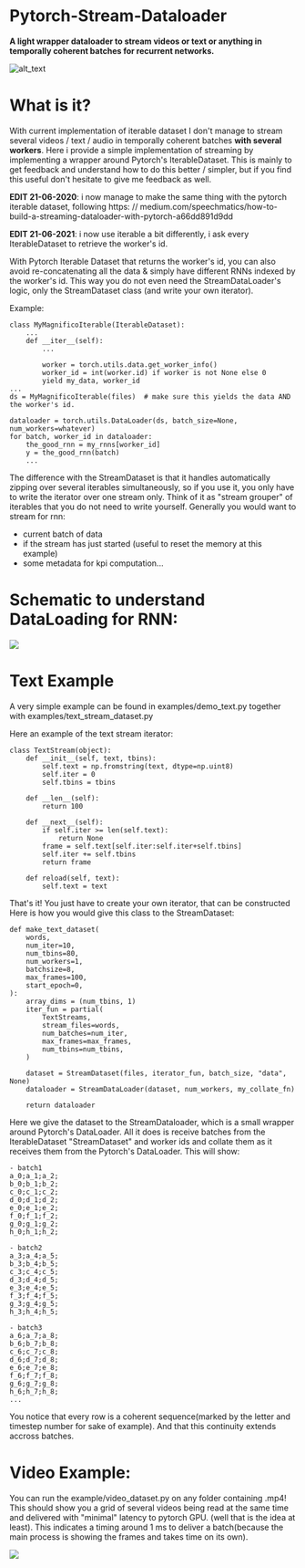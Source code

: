 # Pytorch-Stream-Dataloader

**A light wrapper dataloader to stream videos or text or anything in temporally coherent batches for recurrent networks.**

![alt_text](https://cdn.futura-sciences.com/buildsv6/images/wide1920/0/e/2/0e209aae81_128445_fs-theatre-optique.jpg)


# What is it?

With current implementation of iterable dataset I don't manage to stream several videos / text / audio in temporally coherent batches **with several workers**.
Here i provide a simple implementation of streaming by implementing a wrapper around Pytorch's IterableDataset.
This is mainly to get feedback and understand how to do this better / simpler, but if you find this useful don't hesitate to give me feedback as well.

**EDIT 21-06-2020**: i now manage to make the same thing with the pytorch iterable dataset, following https: // medium.com/speechmatics/how-to-build-a-streaming-dataloader-with-pytorch-a66dd891d9dd

**EDIT 21-06-2021**: i now use iterable a bit differently, i ask every IterableDataset to retrieve the worker's id.

With Pytorch Iterable Dataset that returns the worker's id, you can also avoid re-concatenating all the data & simply have different RNNs indexed by the worker's id. This way you do not even need the StreamDataLoader's logic, only the StreamDataset class (and write your own iterator).

Example:

```
class MyMagnificoIterable(IterableDataset):
    ...
    def __iter__(self):
        ...

        worker = torch.utils.data.get_worker_info()
        worker_id = int(worker.id) if worker is not None else 0
        yield my_data, worker_id
...
ds = MyMagnificoIterable(files)  # make sure this yields the data AND the worker's id.

dataloader = torch.utils.DataLoader(ds, batch_size=None, num_workers=whatever)
for batch, worker_id in dataloader:
    the_good_rnn = my_rnns[worker_id]
    y = the_good_rnn(batch)
    ...
```
The difference with the StreamDataset is that it handles automatically zipping over several iterables simultaneously, so if you use it, you only have to write the iterator over one stream only. Think of it as "stream grouper" of iterables that you do not need to write yourself. Generally you would want to stream for rnn:
- current batch of data
- if the stream has just started (useful to reset the memory at this example)
- some metadata for kpi computation...

# Schematic to understand DataLoading for RNN:

![](data/dataloader_figure.jpg)

# Text Example

A very simple example can be found in examples/demo_text.py together with examples/text_stream_dataset.py

Here an example of the text stream iterator:
```
class TextStream(object):
    def __init__(self, text, tbins):
        self.text = np.fromstring(text, dtype=np.uint8)
        self.iter = 0
        self.tbins = tbins

    def __len__(self):
        return 100

    def __next__(self):
        if self.iter >= len(self.text):
            return None
        frame = self.text[self.iter:self.iter+self.tbins]
        self.iter += self.tbins
        return frame

    def reload(self, text):
        self.text = text
```
That's it! You just have to create your own iterator, that can be constructed
Here is how you would give this class to the StreamDataset:

```
def make_text_dataset(
    words,
    num_iter=10,
    num_tbins=80,
    num_workers=1,
    batchsize=8,
    max_frames=100,
    start_epoch=0,
):
    array_dims = (num_tbins, 1)
    iter_fun = partial(
        TextStreams,
        stream_files=words,
        num_batches=num_iter,
        max_frames=max_frames,
        num_tbins=num_tbins,
    )

    dataset = StreamDataset(files, iterator_fun, batch_size, "data", None)
    dataloader = StreamDataLoader(dataset, num_workers, my_collate_fn)

    return dataloader
```

Here we give the dataset to the StreamDataloader, which is a small wrapper around Pytorch's DataLoader. All it does is receive batches from the IterableDataset "StreamDataset" and worker ids and collate them as it receives them from the Pytorch's DataLoader.
This will show:

```
- batch1
a_0;a_1;a_2;
b_0;b_1;b_2;
c_0;c_1;c_2;
d_0;d_1;d_2;
e_0;e_1;e_2;
f_0;f_1;f_2;
g_0;g_1;g_2;
h_0;h_1;h_2;

- batch2
a_3;a_4;a_5;
b_3;b_4;b_5;
c_3;c_4;c_5;
d_3;d_4;d_5;
e_3;e_4;e_5;
f_3;f_4;f_5;
g_3;g_4;g_5;
h_3;h_4;h_5;

- batch3
a_6;a_7;a_8;
b_6;b_7;b_8;
c_6;c_7;c_8;
d_6;d_7;d_8;
e_6;e_7;e_8;
f_6;f_7;f_8;
g_6;g_7;g_8;
h_6;h_7;h_8;
...

```
You notice that every row is a coherent sequence(marked by the letter and timestep number for sake of example).
And that this continuity extends accross batches.


# Video Example:

You can run the example/video_dataset.py on any folder containing .mp4!
This should show you a grid of several videos being read at the same time and delivered with "minimal" latency to pytorch GPU. (well that is the idea at least). This indicates a timing around 1 ms to deliver a batch(because the main process is showing the frames and takes time on its own).

![](data/example_video.gif)
